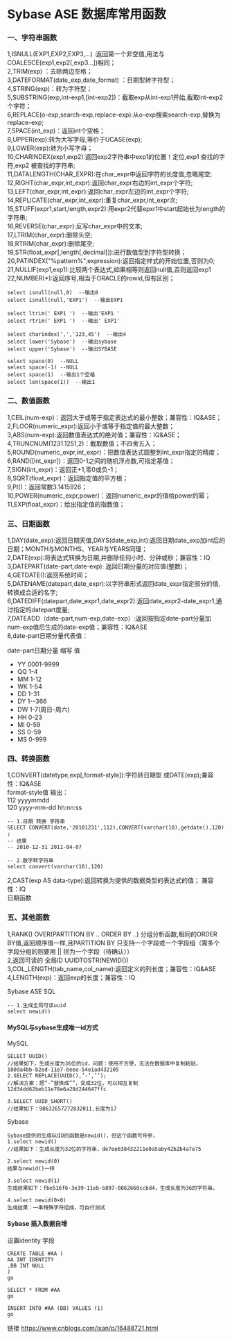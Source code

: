 # Sybase ASE 数据库常用函数

### 一、字符串函数

1,ISNULL(EXP1,EXP2,EXP3,...) :返回第一个非空值,用法与COALESCE(exp1,exp2[,exp3...])相同；  
2,TRIM(exp) ：去除两边空格；  
3,DATEFORMAT(date_exp,date_format) ：日期型转字符型；  
4,STRING(exp)：转为字符型；  
5,SUBSTRING(exp,int-exp1,[int-exp2])：截取exp从int-exp1开始,截取int-exp2个字符；  
6,REPLACE(o-exp,search-exp,replace-exp):从o-exp搜索search-exp,替换为replace-exp;  
7,SPACE(int_exp)：返回int个空格；  
8,UPPER(exp):转为大写字母,等价于UCASE(exp);  
9,LOWER(exp):转为小写字母；  
10,CHARINDEX(exp1,exp2):返回exp2字符串中exp1的位置！定位,exp1 查找的字符,exp2 被查找的字符串;  
11,DATALENGTH(CHAR_EXPR):在char_expr中返回字符的长度值,忽略尾空;  
12,RIGHT(char_expr,int_expr):返回char_expr右边的int_expr个字符;    
13,LEFT(char_expr,int_expr):返回char_expr左边的int_expr个字符;  
14,REPLICATE(char_expr,int_expr):重复char_expr,int_expr次;  
15,STUFF(expr1,start,length,expr2):用expr2代替epxr1中start起始长为length的字符串;  
16,REVERSE(char_expr):反写char_expr中的文本;  
17,LTRIM(char_expr):删除头空;  
18,RTRIM(char_expr):删除尾空;  
19,STR(float_expr[,length[,decimal]]):进行数值型到字符型转换；  
20,PATINDEX("%pattern%",expression):返回指定样式的开始位置,否则为0;  
21,NULLIF(exp1,exp1):比较两个表达式,如果相等则返回null值,否则返回exp1  
22,NUMBER(*):返回序号,相当于ORACLE的rowid,但有区别；

````shell script
select isnull(null,0)  --输出0
select isnull(null,'EXP1')  --输出EXP1

select ltrim(' EXP1 ')  --输出'EXP1 '
select rtrim(' EXP1 ')  --输出' EXP1'

select charindex(',','123,45')  --输出4
select lower('Sybase')  --输出sybase
select upper('Sybase')  --输出SYBASE

select space(0)  --NULL 
select space(-1) --NULL
select space(1)  --输出1个空格
select len(space(1))  --输出1
````

### 二、数值函数

1,CEIL(num-exp)：返回大于或等于指定表达式的最小整数；兼容性：IQ&ASE；  
2,FLOOR(numeric_expr):返回小于或等于指定值的最大整数；  
3,ABS(num-exp):返回数值表达式的绝对值；兼容性：IQ&ASE；  
4,TRUNCNUM(1231.1251,2)：截取数值；不四舍五入；
5,ROUND(numeric_expr,int_expr)：把数值表达式圆整到int_expr指定的精度；  
6,RAND([int_expr])：返回0-1之间的随机浮点数,可指定基值；  
7,SIGN(int_expr)：返回正+1,零0或负-1；  
8,SQRT(float_expr)：返回指定值的平方根；  
9,PI()：返回常数3.1415926；  
10,POWER(numeric_expr,power)：返回numeric_expr的值给power的幂；  
11,EXP(float_expr)：给出指定值的指数值；

### 三、日期函数

1,DAY(date_exp):返回日期天值,DAYS(date_exp,int):返回日期date_exp加int后的日期；MONTH与MONTHS、YEAR与YEARS同理；  
2,DATE(exp):将表达式转换为日期,并删除任何小时、分钟或秒；兼容性：IQ  
3,DATEPART(date-part,date-exp): 返回日期分量的对应值(整数)；  
4,GETDATE():返回系统时间；  
5,DATENAME(datepart,date_expr):以字符串形式返回date_expr指定部分的值,转换成合适的名字;  
6,DATEDIFF(datepart,date_expr1,date_expr2):返回date_expr2-date_expr1,通过指定的datepart度量;  
7,DATEADD（date-part,num-exp,date-exp）:返回按指定date-part分量加num-exp值后生成的date-exp值；兼容性：IQ&ASE  
8,date-part日期分量代表值：  

date-part日期分量 缩写 值  
+ YY 0001-9999  
+ QQ 1-4  
+ MM 1-12  
+ WK 1-54  
+ DD 1-31  
+ DY 1--366  
+ DW 1-7(周日-周六)  
+ HH 0-23  
+ MI 0-59  
+ SS 0-59  
+ MS 0-999

### 四、转换函数

1,CONVERT(datetype,exp[,format-style]):字符转日期型 或DATE(exp);兼容性：IQ&ASE  
format-style值 输出：  
112 yyyymmdd  
120 yyyy-mm-dd hh:nn:ss

````
-- 1.日期 转换 字符串
SELECT CONVERT(date,'20101231',112),CONVERT(varchar(10),getdate(),120) ;    
-- 结果    
-- 2010-12-31 2011-04-07  

-- 2.数字转字符串
select convert(varchar(10),120)
````

2,CAST(exp AS data-type):返回转换为提供的数据类型的表达式的值； 兼容性：IQ  
日期函数

### 五、其他函数

1,RANK() OVER(PARTITION BY .. ORDER BY ..) 分组分析函数,相同的ORDER BY值,返回顺序值一样,且PARTITION BY
只支持一个字段或一个字段组（需多个字段分组的则要用 || 拼为一个字段（待确认））  
2,返回可读的 全局ID UUIDTOSTR(NEWID())  
3,COL_LENGTH(tab_name,col_name):返回定义的列长度；兼容性：IQ&ASE  
4,LENGTH(exp)：返回exp的长度；兼容性：IQ

Sybase ASE SQL

````shell sceipt
-- 1.生成全局可读uuid
select newid()
````

#### MySQL与sybase生成唯一id方式

MySQL

````shell sceipt
SELECT UUID()
//结果如下，生成长度为36位的id，问题：使用不方便，无法在数据库中复制粘贴，
180da4bb-b2ed-11e7-beee-54e1ad432105
2.SELECT REPLACE(UUID(),’-’,’’);
//解决方案：把“-”替换成“”，变成32位，可以相互复制12d34dd62beb11e78e6a28d244647ffc

3.SELECT UUID_SHORT()
//结果如下：98632657272832011,长度为17
````

Sybase

````
Sybase提供的生成GUID的函数是newid()，但这个函数可传参，
1.select newid()
//结果如下：生成长度为32位的字符串，de7ee638432211e0a5aby42b2b4a7e75

2.select newid(0)
结果与newid()一样

3.select newid(1)
生成结果如下：fbe516f6-3e39-11eb-b897-0862660ccbd4，生成长度为36的字符串。

4.select newid(0×0)
生成结果：一串特殊字符组成，可自行测试
````

#### Sybase 插入数据自增

设置identity 字段

````
CREATE TABLE #AA (
AA INT IDENTITY
,BB INT NULL
)
go

SELECT * FROM #AA
go

INSERT INTO #AA (BB) VALUES (1)
go
````

链接
<https://www.cnblogs.com/ixan/p/16488721.html>
